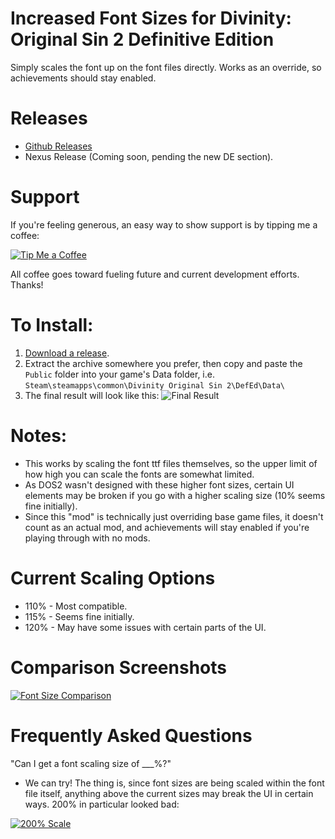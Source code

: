 Increased Font Sizes for Divinity: Original Sin 2 Definitive Edition
=======

Simply scales the font up on the font files directly. Works as an override, so achievements should stay enabled.

# Releases
* [Github Releases](https://github.com/LaughingLeader-DOS2-Mods/IncreasedFontSizes/releases)
* Nexus Release (Coming soon, pending the new DE section).

# Support
If you're feeling generous, an easy way to show support is by tipping me a coffee:

[![Tip Me a Coffee](https://i.imgur.com/NkmwXff.png)](https://ko-fi.com/LaughingLeader)

All coffee goes toward fueling future and current development efforts. Thanks!

# To Install:
1. [Download a release](https://github.com/LaughingLeader-DOS2-Mods/IncreasedFontSizes/releases).
2. Extract the archive somewhere you prefer, then copy and paste the `Public` folder into your game's Data folder, i.e. `Steam\steamapps\common\Divinity Original Sin 2\DefEd\Data\`
3. The final result will look like this: ![Final Result](https://i.imgur.com/NksC28l.png "The location of the mod files.")

# Notes:
* This works by scaling the font ttf files themselves, so the upper limit of how high you can scale the fonts are somewhat limited.
* As DOS2 wasn't designed with these higher font sizes, certain UI elements may be broken if you go with a higher scaling size (10% seems fine initially).
* Since this "mod" is technically just overriding base game files, it doesn't count as an actual mod, and achievements will stay enabled if you're playing through with no mods.

# Current Scaling Options
* 110% - Most compatible.
* 115% - Seems fine initially.
* 120% - May have some issues with certain parts of the UI. 

# Comparison Screenshots

[![Font Size Comparison](https://thumbs.gfycat.com/FrightenedMiserlyAmericanshorthair-size_restricted.gif)](https://gfycat.com/FrightenedMiserlyAmericanshorthair)

# Frequently Asked Questions
"Can I get a font scaling size of ___%?"
* We can try! The thing is, since font sizes are being scaled within the font file itself, anything above the current sizes may break the UI in certain ways. 200% in particular looked bad:  

 [![200% Scale](https://i.imgur.com/PuhMIDkl.png "Font scaling set to 200%.")](https://i.imgur.com/PuhMIDk.png)
